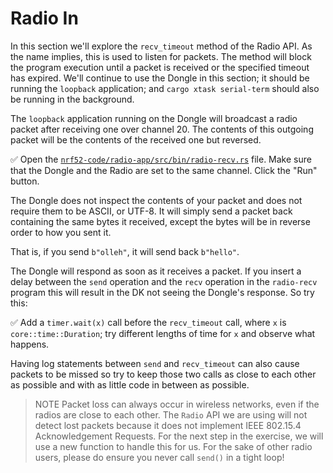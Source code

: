 # Radio In

In this section we'll explore the `recv_timeout` method of the Radio API. As the name implies, this is used to listen for packets. The method will block the program execution until a packet is received or the specified timeout has expired. We'll continue to use the Dongle in this section; it should be running the `loopback` application; and `cargo xtask serial-term` should also be running in the background.

The `loopback` application running on the Dongle will broadcast a radio packet after receiving one over channel 20. The contents of this outgoing packet will be the contents of the received one but reversed.

✅ Open the [`nrf52-code/radio-app/src/bin/radio-recv.rs`](../../nrf52-code/radio-app/src/bin/radio-recv.rs) file. Make sure that the Dongle and the Radio are set to the same channel. Click the "Run" button.

The Dongle does not inspect the contents of your packet and does not require them to be ASCII, or UTF-8. It will simply send a packet back containing the same bytes it received, except the bytes will be in reverse order to how you sent it.

That is, if you send `b"olleh"`, it will send back `b"hello"`.

The Dongle will respond as soon as it receives a packet. If you insert a delay between the `send` operation and the `recv` operation in the `radio-recv` program this will result in the DK not seeing the Dongle's response. So try this:

✅ Add a `timer.wait(x)` call before the `recv_timeout` call, where `x` is `core::time::Duration`; try different lengths of time for `x` and observe what happens.

Having log statements between `send` and `recv_timeout` can also cause packets to be missed so try to keep those two calls as close to each other as possible and with as little code in between as possible.

> NOTE Packet loss can always occur in wireless networks, even if the radios are close to each other. The `Radio` API we are using will not detect lost packets because it does not implement IEEE 802.15.4 Acknowledgement Requests. For the next step in the exercise, we will use a new function to handle this for us. For the sake of other radio users, please do ensure you never call `send()` in a tight loop!
